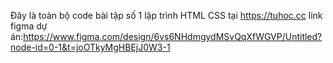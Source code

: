 Đây là toàn bộ code bài tập số 1 lập trình HTML CSS tại https://tuhoc.cc link figma dự án:https://www.figma.com/design/6vs6NHdmgydMSvQqXfWGVP/Untitled?node-id=0-1&t=joOTkyMgHBEjJ0W3-1
